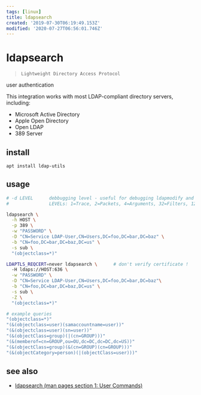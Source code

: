 ```yaml
---
tags: [linux]
title: ldapsearch
created: '2019-07-30T06:19:49.153Z'
modified: '2020-07-27T06:56:01.746Z'
---
```


# ldapsearch

> `Lightweight Directory Access Protocol`
 
user authentication

This integration works with most LDAP-compliant directory servers, including:
- Microsoft Active Directory
- Apple Open Directory
- Open LDAP
- 389 Server

## install
`apt install ldap-utils`

## usage
```sh
# -d LEVEL      debbugging level - useful for debugging ldapmodify and ldapadd are
#               LEVELs: 1=Trace, 2=Packets, 4=Arguments, 32=Filters, 128=ACL

ldapsearch \
  -h HOST \
  -p 389 \
  -w "PASSWORD" \
  -D "CN=Service LDAP-User,CN=Users,DC=foo,DC=bar,DC=baz" \
  -b "CN=foo,DC=bar,DC=baz,DC=us" \
  -s sub \
  "(objectclass=*)"

LDAPTLS_REQCERT=never ldapsearch \      # don't verify certificate !
  -H ldaps://HOST:636 \
  -w "PASSWORD" \
  -D "CN=Service LDAP-User,CN=Users,DC=foo,DC=bar,DC=baz"\
  -b "CN=foo,DC=bar,DC=baz,DC=us" \
  -s sub \
  -Z \
  "(objectclass=*)"

# example queries
"(objectclass=*)"
"(&(objectclass=user)(samaccountname=user))"
"(&(objectclass=user)(sn=user))"
"(&(objectClass=group)(|(cn=GROUP)))"
"(&(memberof=cn=GROUP,ou=OU,dc=DC,dc=DC,dc=US))"
"(&(objectClass=group)(&(cn=GROUP)(cn=GROUP)))"
"(&(objectCategory=person)(|(objectClass=user)))"
```
## see also
- [ldapsearch (man pages section 1: User Commands)](https://docs.oracle.com/cd/E19455-01/806-0624/6j9vek58u/index.html)
